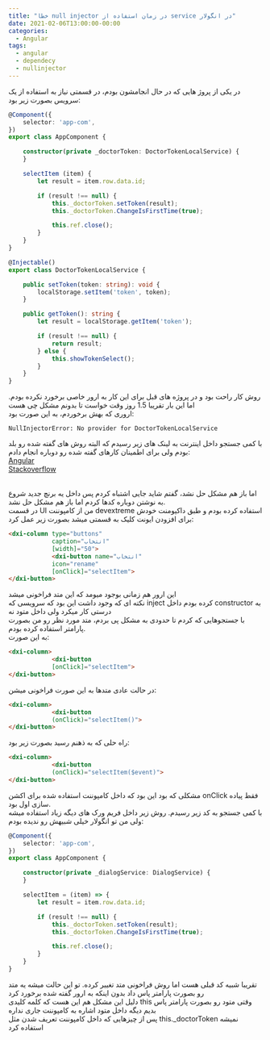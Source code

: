 ```yaml
---
title: "خطا null injector در زمان استفاده از service در انگولار"
date: 2021-02-06T13:00:00-00:00
categories:
  - Angular
tags:
  - angular
  - dependecy
  - nullinjector
---
```


در یکی از پروژ هایی که در حال انجامشون بودم، در قسمتی نیاز به استفاده از یک سرویس بصورت زیر بود:

```ts
@Component({
    selector: 'app-com',
})
export class AppComponent {

    constructor(private _doctorToken: DoctorTokenLocalService) {
    }

    selectItem (item) {
        let result = item.row.data.id;

        if (result !== null) {
            this._doctorToken.setToken(result);
            this._doctorToken.ChangeIsFirstTime(true);

            this.ref.close();
        }
    }
}
```

```ts
@Injectable()
export class DoctorTokenLocalService {

    public setToken(token: string): void {
        localStorage.setItem('token', token);
    }

    public getToken(): string {
        let result = localStorage.getItem('token');

        if (result !== null) {
            return result;
        } else {
            this.showTokenSelect();
        }
    }
}
```

روش کار راحت بود و در پروژه های قبل برای این کار به ارور خاصی برخورد نکرده بودم. اما این بار تقریبا 1.5 روز وقت خواست تا بدونم مشکل چی هست
<br />
اروری که بهش برخوردم، به این صورت بود:

```shell
NullInjectorError: No provider for DoctorTokenLocalService
```

با کمی جستجو داخل اینترنت به لینک های زیر رسیدم که البته روش های گفته شده رو بلد بودم ولی برای اطمینان کارهای گفته شده رو دوباره انجام دادم:
<br />
[َAngular](https://angular.io/guide/dependency-injection)  
[Stackoverflow](https://stackoverflow.com/questions/47380239/nullinjectorerror-no-provider-for-angularfirestore)  
<br />

اما باز هم مشکل حل نشد، گفتم شاید جایی اشتباه کردم پس داخل یه برنچ جدید شروع به نوشتن دوباره کدها کردم اما باز هم مشکل حل نشد.
<br />
در قسمت UI من از کامپوننت devextreme استفاده کرده بودم و طبق داکیومنت خودش برای افزودن ایونت کلیک به قسمتی میشد بصورت زیر عمل کرد:


```html
<dxi-column type="buttons"
            caption="انتخاب"
            [width]="50">
            <dxi-button name="انتخاب"
            icon="rename"
            [onClick]="selectItem">
</dxi-button>
```

این ارور هم زمانی بوجود میومد که این متد فراخونی میشد
<br />
نکته ای که وجود داشت این بود که سرویسی که inject کرده بودم داخل constructor به درستی کار میکرد ولی داخل متود نه
<br />
با جستجوهایی که کردم تا حدودی به مشکل پی بردم، متد مورد نظر رو من بصورت پارامتر استفاده کرده بودم.
<br />
به این صورت:

```html
<dxi-column>
            <dxi-button
            [onClick]="selectItem">
</dxi-button>
```

در حالت عادی متدها به این صورت فراخونی میشن:

```html
<dxi-column>
            <dxi-button
            (onClick)="selectItem()">
</dxi-button>
```

راه حلی که به ذهنم رسید بصورت زیر بود:
```html
<dxi-column>
            <dxi-button
            (onClick)="selectItem($event)">
</dxi-button>
```

مشکلی که بود این بود که داخل کامپوننت استفاده شده برای اکشن onClick فقط پیاده سازی اول بود.
<br />
با کمی جستجو به کد زیر رسیدم. روش زیر داخل فریم ورک های دیگه زیاد استفاده میشه ولی من تو انگولار خیلی شبیهش رو ندیده بودم:

```ts
@Component({
    selector: 'app-com',
})
export class AppComponent {

    constructor(private _dialogService: DialogService) {
    }

    selectItem = (item) => {
        let result = item.row.data.id;

        if (result !== null) {
            this._doctorToken.setToken(result);
            this._doctorToken.ChangeIsFirstTime(true);

            this.ref.close();
        }
    }
}
```

تقریبا شبیه کد قبلی هست اما روش فراخونی متد تغییر کرده. تو این حالت میشه یه متد رو بصورت پارامتر پاس داد بدون اینکه به ارور گفته شده برخورد کرد
<br />
دلیل این مشکل هم این هست که کلمه کلیدی this وقتی متود رو بصورت پارامتر پاس بدیم دیگه داخل متود اشاره به کامپوننت جاری نداره
<br />
پس از چیزهایی که داخل کامپوننت تعریف شدن مثل this._doctorToken نمیشه استفاده کرد 
